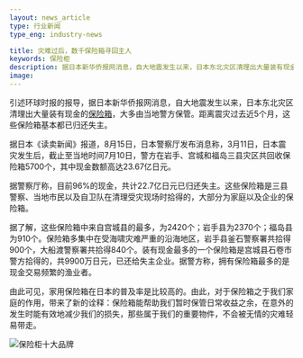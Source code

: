 ```yaml
---
layout: news_article
type: 行业新闻
type_eng: industry-news

title: 灾难过后，数千保险箱寻回主人
keywords: 保险柜
description: 据日本新华侨报网消息，自大地震发生以来，日本东北灾区清理出大量装有现金的保险箱，大多由当地警方保管，如今这些保险箱基本都已归还失主。
image: 
---
```

引述环球时报的报导，据日本新华侨报网消息，自大地震发生以来，日本东北灾区清理出大量装有现金的[保险箱](http://www.qnnsafe.com/)，大多由当地警方保管。距离震灾过去近5个月，这些保险箱基本都已归还失主。

据日本《读卖新闻》报道，8月15日，日本警察厅发布消息称，3月11日，日本震灾发生后，截止至当地时间7月10日，警方在岩手、宫城和福岛三县灾区共回收保险箱5700个，其中现金数额高达23.67亿日元。

据警察厅称，目前96%的现金，共计22.7亿日元已归还失主。这些保险箱是三县警察、当地市民以及自卫队在清理受灾现场时拾得的，大部分为家庭以及企业的保险箱。

据了解，这些保险箱中来自宫城县的最多，为2420个；岩手县为2370个；福岛县为910个。保险箱多集中在受海啸灾难严重的沿海地区，岩手县釜石警察署共拾得900个，大船渡警察署共拾得840个。装有现金最多的一个保险箱是宫城县石卷市警方拾得的，共9900万日元，已还给失主企业。据警方称，拥有保险箱最多的是现金交易频繁的渔业者。

由此可见，家用保险箱在日本的普及率是比较高的。由此，对于保险箱之于我们家庭的作用，带来了新的诠释：保险箱能帮助我们暂时保管日常收益之余，在意外的发生时能有效地减少我们的损失，那些属于我们的重要物件，不会被无情的灾难轻易带走。

![保险柜十大品牌](http://www.qnnsafe.com/image-news/id032901.jpg)
